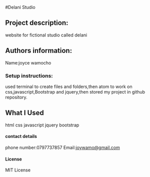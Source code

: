 #Delani Studio

## Project description:
website for fictional studio called delani
## Authors information:
Name:joyce wamocho

### Setup instructions:
used terminal to create files and folders,then atom to work on css,javascript,Bootstrap and jquery,then stored my project in github repository.


## What I Used
html
css
javascript
jquery
bootstrap

#### contact details
phone number:0797737857
Email:joywamo@gmail.com

#### License
MIT License

